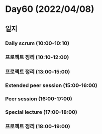 # Day60 (2022/04/08)

## 일지

### Daily scrum (10:00-10:10)

### 프로젝트 정리 (10:10-12:00)

### 프로젝트 정리 (13:00-15:00)

### Extended peer session (15:00-16:00)

### Peer session (16:00-17:00)

### Special lecture (17:00-18:00)

### 프로젝트 정리 (18:00-19:00)
